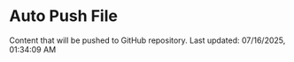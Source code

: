 # Auto Push File

Content that will be pushed to GitHub repository.
Last updated: 07/16/2025, 01:34:09 AM